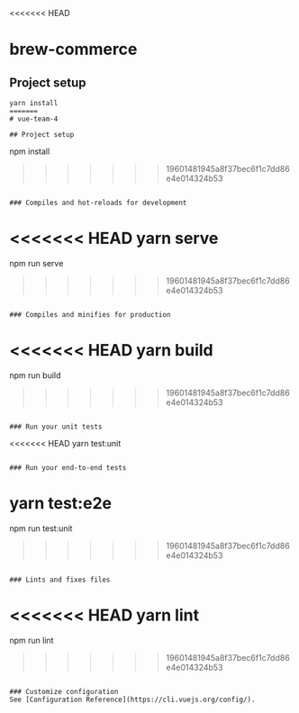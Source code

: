 <<<<<<< HEAD
# brew-commerce

## Project setup
```
yarn install
=======
# vue-team-4 

## Project setup
```
npm install
>>>>>>> 19601481945a8f37bec6f1c7dd86e4e014324b53
```

### Compiles and hot-reloads for development
```
<<<<<<< HEAD
yarn serve
=======
npm run serve
>>>>>>> 19601481945a8f37bec6f1c7dd86e4e014324b53
```

### Compiles and minifies for production
```
<<<<<<< HEAD
yarn build
=======
npm run build
>>>>>>> 19601481945a8f37bec6f1c7dd86e4e014324b53
```

### Run your unit tests
```
<<<<<<< HEAD
yarn test:unit
```

### Run your end-to-end tests
```
yarn test:e2e
=======
npm run test:unit
>>>>>>> 19601481945a8f37bec6f1c7dd86e4e014324b53
```

### Lints and fixes files
```
<<<<<<< HEAD
yarn lint
=======
npm run lint
>>>>>>> 19601481945a8f37bec6f1c7dd86e4e014324b53
```

### Customize configuration
See [Configuration Reference](https://cli.vuejs.org/config/).
